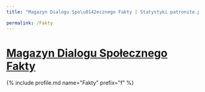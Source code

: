 ```yaml
---
title: "Magazyn Dialogu Spo\u0142ecznego Fakty | Statystyki patronite.pl | Patromierz"

permalink: /Fakty
---
```


# [Magazyn Dialogu Społecznego Fakty](https://patronite.pl/Fakty)

{% include profile.md name="Fakty" prefix="f" %}
